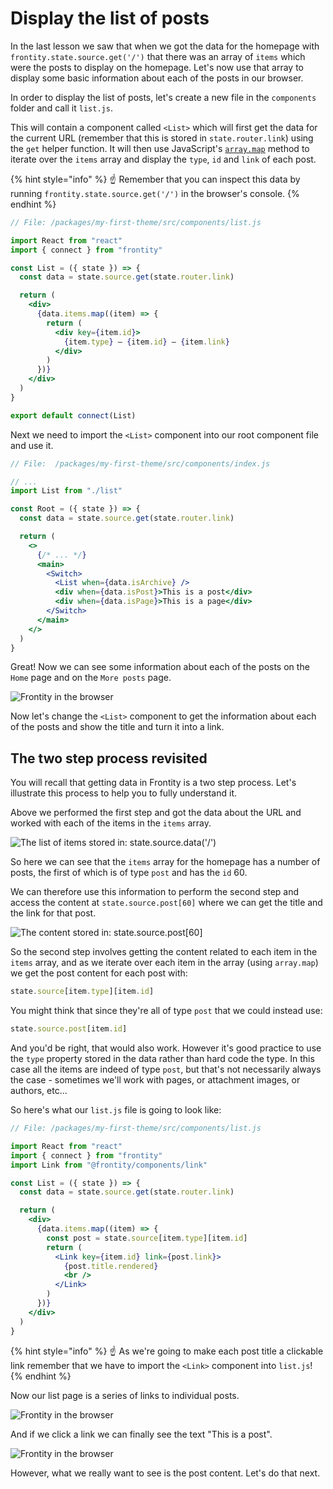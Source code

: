 # Display the list of posts

In the last lesson we saw that when we got the data for the homepage with `frontity.state.source.get('/')` that there was an array of `items` which were the posts to display on the homepage. Let's now use that array to display some basic information about each of the posts in our browser.

In order to display the list of posts, let's create a new file in the `components` folder and call it `list.js`.

This will contain a component called `<List>` which will first get the data for the current URL (remember that this is stored in `state.router.link`) using the `get` helper function. It will then use JavaScript's [`array.map`](https://developer.mozilla.org/en-US/docs/Web/JavaScript/Reference/Global_Objects/Array/map) method to iterate over the `items` array and display the `type`, `id` and `link` of each post.

{% hint style="info" %}
☝️ Remember that you can inspect this data by running `frontity.state.source.get('/')` in the browser's console.
{% endhint %}

```jsx
// File: /packages/my-first-theme/src/components/list.js

import React from "react"
import { connect } from "frontity"

const List = ({ state }) => {
  const data = state.source.get(state.router.link)

  return (
    <div>
      {data.items.map((item) => {
        return (
          <div key={item.id}>
            {item.type} – {item.id} – {item.link}
          </div>
        )
      })}
    </div>
  )
}

export default connect(List)
```

Next we need to import the `<List>` component into our root component file and use it.

```jsx
// File:  /packages/my-first-theme/src/components/index.js

// ...
import List from "./list"

const Root = ({ state }) => {
  const data = state.source.get(state.router.link)

  return (
    <>
      {/* ... */}
      <main>
        <Switch>
          <List when={data.isArchive} />
          <div when={data.isPost}>This is a post</div>
          <div when={data.isPage}>This is a page</div>
        </Switch>
      </main>
    </>
  )
}
```

Great! Now we can see some information about each of the posts on the `Home` page and on the `More posts` page.

<p>
  <img alt="Frontity in the browser" src="../assets/part3img6.png">
</p>

Now let's change the `<List>` component to get the information about each of the posts and show the title and turn it into a link.

## The two step process revisited

You will recall that getting data in Frontity is a two step process. Let's illustrate this process to help you to fully understand it.

Above we performed the first step and got the data about the URL and worked with each of the items in the `items` array.

<p>
  <img alt="The list of items stored in: state.source.data('/')" src="../assets/part3img7.png">
</p>

So here we can see that the `items` array for the homepage has a number of posts, the first of which is of type `post` and has the `id` 60.

We can therefore use this information to perform the second step and access the content at `state.source.post[60]` where we can get the title and the link for that post.

<p>
  <img alt="The content stored in: state.source.post[60]" src="../assets/part3img8.png">
</p>

So the second step involves getting the content related to each item in the `items` array, and as we iterate over each item in the array (using `array.map`) we get the post content for each post with:

```jsx
state.source[item.type][item.id]
```

You might think that since they're all of type `post` that we could instead use:

```jsx
state.source.post[item.id]
```

And you'd be right, that would also work. However it's good practice to use the `type` property stored in the data rather than hard code the type. In this case all the items are indeed of type `post`, but that's not necessarily always the case - sometimes we'll work with pages, or attachment images, or authors, etc...

So here's what our `list.js` file is going to look like:

```jsx
// File: /packages/my-first-theme/src/components/list.js

import React from "react"
import { connect } from "frontity"
import Link from "@frontity/components/link"

const List = ({ state }) => {
  const data = state.source.get(state.router.link)

  return (
    <div>
      {data.items.map((item) => {
        const post = state.source[item.type][item.id]
        return (
          <Link key={item.id} link={post.link}>
            {post.title.rendered}
            <br />
          </Link>
        )
      })}
    </div>
  )
}
```

{% hint style="info" %}
☝️ As we're going to make each post title a clickable link remember that we have to import the `<Link>` component into `list.js`!
{% endhint %}

Now our list page is a series of links to individual posts.

<p>
  <img alt="Frontity in the browser" src="../assets/part3img9.png">
</p>

And if we click a link we can finally see the text "This is a post".

<p>
  <img alt="Frontity in the browser" src="../assets/part3img10.png">
</p>

However, what we really want to see is the post content. Let's do that next.
